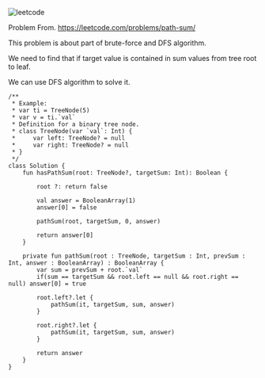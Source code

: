 ![leetcode](https://user-images.githubusercontent.com/77060863/193982636-455480ec-fba0-4b5b-8576-4b40b209edb5.PNG)

Problem From.
https://leetcode.com/problems/path-sum/

This problem is about part of brute-force and DFS algorithm.

We need to find that if target value is contained in sum values from tree root to leaf.

We can use DFS algorithm to solve it.

```
/**
 * Example:
 * var ti = TreeNode(5)
 * var v = ti.`val`
 * Definition for a binary tree node.
 * class TreeNode(var `val`: Int) {
 *     var left: TreeNode? = null
 *     var right: TreeNode? = null
 * }
 */
class Solution {
    fun hasPathSum(root: TreeNode?, targetSum: Int): Boolean {
    
        root ?: return false
        
        val answer = BooleanArray(1)
        answer[0] = false
        
        pathSum(root, targetSum, 0, answer)
        
        return answer[0]
    }
    
    private fun pathSum(root : TreeNode, targetSum : Int, prevSum : Int, answer : BooleanArray) : BooleanArray {
        var sum = prevSum + root.`val`
        if(sum == targetSum && root.left == null && root.right == null) answer[0] = true
        
        root.left?.let {
            pathSum(it, targetSum, sum, answer)
        }
        
        root.right?.let {
            pathSum(it, targetSum, sum, answer)
        }
        
        return answer
    }
}
```
